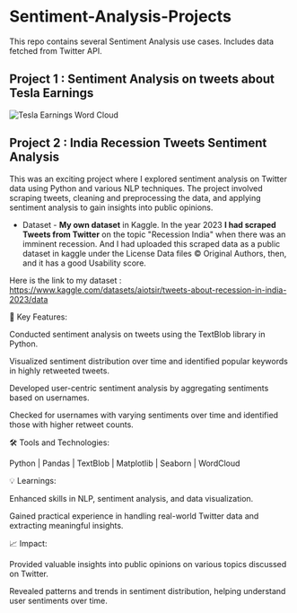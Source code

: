 # Sentiment-Analysis-Projects
This repo contains several Sentiment Analysis use cases. Includes data fetched from Twitter API.

## Project 1 : Sentiment Analysis on tweets about Tesla Earnings

![Tesla Earnings Word Cloud](https://user-images.githubusercontent.com/56543279/171233884-7c7fa05c-ba37-4612-8029-e96175831fb5.png)

## Project 2 : India Recession Tweets Sentiment Analysis

This was an exciting project where I explored sentiment analysis on Twitter data using Python and various NLP techniques. The project involved scraping tweets, cleaning and preprocessing the data, and applying sentiment analysis to gain insights into public opinions.

* Dataset - **My own dataset** in Kaggle. In the year 2023 **I had scraped Tweets from Twitter** on the topic "Recession India" when there was an imminent recession. And I had uploaded this scraped data as a public dataset in kaggle under the License
Data files © Original Authors, then, and it has a good Usability score.

Here is the link to my dataset : https://www.kaggle.com/datasets/aiotsir/tweets-about-recession-in-india-2023/data

🚀 Key Features:

Conducted sentiment analysis on tweets using the TextBlob library in Python.

Visualized sentiment distribution over time and identified popular keywords in highly retweeted tweets.

Developed user-centric sentiment analysis by aggregating sentiments based on usernames.

Checked for usernames with varying sentiments over time and identified those with higher retweet counts.

🛠️ Tools and Technologies:

Python |
Pandas |
TextBlob |
Matplotlib |
Seaborn |
WordCloud

💡 Learnings:

Enhanced skills in NLP, sentiment analysis, and data visualization.

Gained practical experience in handling real-world Twitter data and extracting meaningful insights.

📈 Impact:

Provided valuable insights into public opinions on various topics discussed on Twitter.

Revealed patterns and trends in sentiment distribution, helping understand user sentiments over time.
